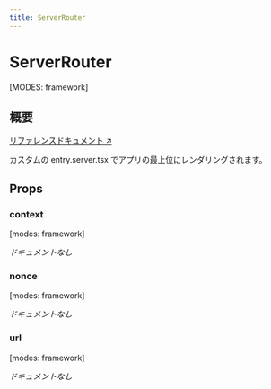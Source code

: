 ```yaml
---
title: ServerRouter
---
```


# ServerRouter

[MODES: framework]

## 概要

[リファレンスドキュメント ↗](https://api.reactrouter.com/v7/functions/react_router.ServerRouter.html)

カスタムの entry.server.tsx でアプリの最上位にレンダリングされます。

## Props

### context

[modes: framework]

_ドキュメントなし_

### nonce

[modes: framework]

_ドキュメントなし_

### url

[modes: framework]

_ドキュメントなし_

